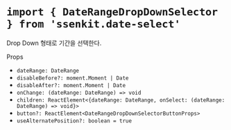 # `import { DateRangeDropDownSelector } from 'ssenkit.date-select'`

Drop Down 형태로 기간을 선택한다.

Props
- `dateRange: DateRange`
- `disableBefore?: moment.Moment | Date`
- `disableAfter?: moment.Moment | Date`
- `onChange: (dateRange: DateRange) => void`
- `children: ReactElement<{dateRange: DateRange, onSelect: (dateRange: DateRange) => void}>`
- `button?: ReactElement<DateRangeDropDownSelectorButtonProps>`
- `useAlternatePosition?: boolean = true`